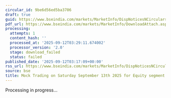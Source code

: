 ```yaml
---
circular_id: 9be6d56ed5ba3706
draft: true
guid: https://www.bseindia.com/markets/MarketInfo/DispNoticesNCirculars.aspx?Noticeid={DBF33509-4079-47F1-9094-CE0785FF756A}&noticeno=20250912-1&dt=09/12/2025&icount=1&totcount=5&flag=0
pdf_url: https://www.bseindia.com/markets/MarketInfo/DownloadAttach.aspx?id=20250912-1&attachedId=
processing:
  attempts: 1
  content_hash: ''
  processed_at: '2025-09-12T03:29:11.674002'
  processor_version: '2.0'
  stage: download_failed
  status: failed
published_date: '2025-09-12T03:17:09+00:00'
rss_url: https://www.bseindia.com/markets/MarketInfo/DispNoticesNCirculars.aspx?Noticeid={DBF33509-4079-47F1-9094-CE0785FF756A}&noticeno=20250912-1&dt=09/12/2025&icount=1&totcount=5&flag=0
source: bse
title: Mock Trading on Saturday September 13th 2025 for Equity segment
---
```


Processing in progress...